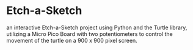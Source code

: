 # Etch-a-Sketch
an interactive Etch-a-Sketch project using Python and the Turtle library, utilizing a Micro Pico Board with two potentiometers to control the movement of the turtle on a 900 x 900 pixel screen.
